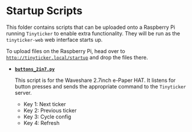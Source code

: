# Startup Scripts

This folder contains scripts that can be uploaded onto a Raspberry Pi running `Tinyticker` to enable extra functionality.
They will be run as the `tinyticker-web` web interface starts up.

To upload files on the Raspberry Pi, head over to [`http://tinyticker.local/startup`](http://tinyticker.local/startup) and drop the files there.

- **[`buttons_2in7.py`](buttons_2in7.py)**

  This script is for the Waveshare 2.7inch e-Paper HAT. It listens for button presses and sends the appropriate command to the `Tinyticker` server.

  - Key 1: Next ticker
  - Key 2: Previous ticker
  - Key 3: Cycle config
  - Key 4: Refresh

